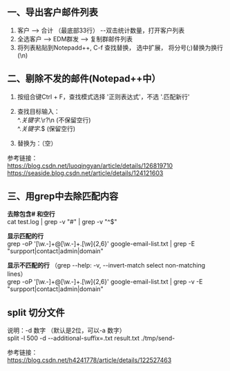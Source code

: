 ## 一、导出客户邮件列表
1. 客户 --> 合计 （最底部33行） --双击统计数量，打开客户列表
2. 全选客户 --> EDM群发 --> 复制群邮件列表  
3. 将列表粘贴到Notepadd++, C-f 查找替换， 选中扩展， 将分号(;)替换为换行(\n)

## 二、剔除不发的邮件(Notepad++中）
1. 按组合键Ctrl + F，查找模式选择 '正则表达式'，不选 '.匹配新行'

2. 查找目标输入：  
 ^.*关键字.*\r?\n    (不保留空行)  
 ^.*关键字.*$        (保留空行)  

4. 替换为：（空）

参考链接：  
https://blog.csdn.net/luoqingyan/article/details/126819710  
https://seaside.blog.csdn.net/article/details/124121603

## 三、用grep中去除匹配内容
**去除包含#  和空行**  
cat test.log | grep -v "#" | grep -v "^$"

**显示匹配的行**  
grep -oP '[\w.-]+@[\w.-]+\.[\w]{2,6}' google-email-list.txt  | grep -E "surpport|contact|admin|domain"

**显示不匹配的行** （grep --help: -v, --invert-match        select non-matching lines）  
grep -oP '[\w.-]+@[\w.-]+\.[\w]{2,6}' google-email-list.txt  | grep -v -E "surpport|contact|admin|domain"

## split 切分文件
说明：-d 数字 （默认是2位，可以-a 数字）  
split -l 500 -d --additional-suffix=.txt result.txt ./tmp/send-

参考链接：  
https://blog.csdn.net/h4241778/article/details/122527463

